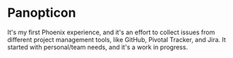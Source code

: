 # Panopticon

It's my first Phoenix experience, and it's an effort to collect issues from different project management tools, like GitHub, Pivotal Tracker, and Jira. It started with personal/team needs, and it's a work in progress.
